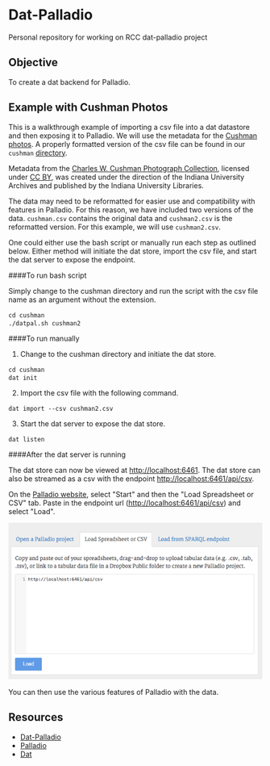 # Dat-Palladio
Personal repository for working on RCC dat-palladio project

## Objective
To create a dat backend for Palladio.

## Example with Cushman Photos

This is a walkthrough example of importing a csv file into a dat datastore and then exposing it to Palladio. We will use the metadata for the [Cushman photos](https://github.com/iulibdcs/cushman_photos). A properly formatted version of the csv file can be found in our `cushman` [directory](https://github.com/moniker001/dat-pal/tree/master/cushman).

Metadata from the [Charles W. Cushman Photograph Collection](http://webapp1.dlib.indiana.edu/cushman/), licensed under [CC BY](http://creativecommons.org/licenses/by/4.0/deed.en_US), was created under the direction of the Indiana University Archives and published by the Indiana University Libraries.

The data may need to be reformatted for easier use and compatibility with features in Palladio. For this reason, we have included two versions of the data. `cushman.csv` contains the original data and `cushman2.csv` is the reformatted version. For this example, we will use `cushman2.csv`.

One could either use the bash script or manually run each step as outlined below. Either method will initiate the dat store, import the csv file, and start the dat server to expose the endpoint.

####To run bash script

Simply change to the cushman directory and run the script with the csv file name as an argument without the extension.

```
cd cushman
./datpal.sh cushman2
```

####To run manually

1) Change to the cushman directory and initiate the dat store.

```
cd cushman
dat init
```

2) Import the csv file with the following command.

```
dat import --csv cushman2.csv
```

3) Start the dat server to expose the dat store.

```
dat listen
```

####After the dat server is running

The dat store can now be viewed at [http://localhost:6461](http://localhost:6461). The dat store can also be streamed as a csv with the endpoint [http://localhost:6461/api/csv](http://localhost:6461/api/csv).

On the [Palladio website](http://palladio.designhumanities.org/), select "Start" and then the "Load Spreadsheet or CSV" tab. Paste in the endpoint url ([http://localhost:6461/api/csv](http://localhost:6461/api/csv)) and select "Load".

![Palladio upload demo](https://github.com/moniker001/dat-pal/blob/master/resources/palladiodemo.png)

You can then use the various features of Palladio with the data.


## Resources
* [Dat-Palladio](https://github.com/rcc-uchicago/dat-palladio)
* [Palladio](http://palladio.designhumanities.org) 
* [Dat](http://dat-data.com/)
